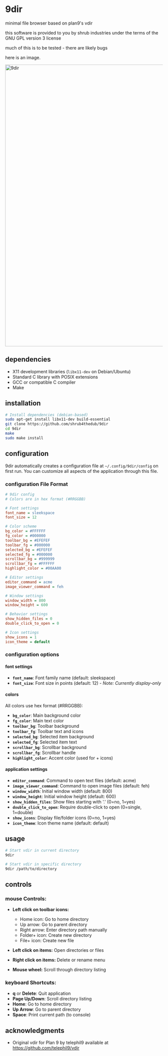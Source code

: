 # 9dir

minimal file browser based on plan9's vdir

this software is provided to you by shrub industries under the terms of the GNU GPL version 3 license

much of this is to be tested - there are likely bugs

here is an image.

<img width="1600" height="900" alt="9dir" src="https://github.com/user-attachments/assets/097feb2d-4326-40ff-bae4-e11ca10673a8" />

## dependencies

- X11 development libraries (`libx11-dev` on Debian/Ubuntu)
- Standard C library with POSIX extensions
- GCC or compatible C compiler
- Make

## installation

```bash
# Install dependencies (debian-based)
sudo apt-get install libx11-dev build-essential
git clone https://github.com/shrub4thedub/9dir
cd 9dir
make
sudo make install
```

## configuration

9dir automatically creates a configuration file at `~/.config/9dir/config` on first run. You can customize all aspects of the application through this file.

### configuration File Format

```ini
# 9dir config
# Colors are in hex format (#RRGGBB)

# Font settings
font_name = sleekspace
font_size = 12

# Color scheme
bg_color = #FFFFFF
fg_color = #000000
toolbar_bg = #EFEFEF
toolbar_fg = #000000
selected_bg = #EFEFEF
selected_fg = #000000
scrollbar_bg = #999999
scrollbar_fg = #FFFFFF
highlight_color = #00AA00

# Editor settings
editor_command = acme
image_viewer_command = feh

# Window settings
window_width = 800
window_height = 600

# Behavior settings
show_hidden_files = 0
double_click_to_open = 0

# Icon settings
show_icons = 1
icon_theme = default
```

### configuration options

#### font settings
- **`font_name`**: Font family name (default: sleekspace)
- **`font_size`**: Font size in points (default: 12) - *Note: Currently display-only*

#### colors
All colors use hex format (#RRGGBB):
- **`bg_color`**: Main background color
- **`fg_color`**: Main text color
- **`toolbar_bg`**: Toolbar background
- **`toolbar_fg`**: Toolbar text and icons
- **`selected_bg`**: Selected item background
- **`selected_fg`**: Selected item text
- **`scrollbar_bg`**: Scrollbar background
- **`scrollbar_fg`**: Scrollbar handle
- **`highlight_color`**: Accent color (used for + icons)

#### application settings
- **`editor_command`**: Command to open text files (default: acme)
- **`image_viewer_command`**: Command to open image files (default: feh)
- **`window_width`**: Initial window width (default: 800)
- **`window_height`**: Initial window height (default: 600)
- **`show_hidden_files`**: Show files starting with '.' (0=no, 1=yes)
- **`double_click_to_open`**: Require double-click to open (0=single, 1=double)
- **`show_icons`**: Display file/folder icons (0=no, 1=yes)
- **`icon_theme`**: Icon theme name (default: default)

## usage

```bash
# Start vdir in current directory
9dir

# Start vdir in specific directory
9dir /path/to/directory
```

## controls

### mouse Controls:
- **Left click on toolbar icons:**
  - Home icon: Go to home directory
  - Up arrow: Go to parent directory  
  - Right arrow: Enter directory path manually
  - Folder+ icon: Create new directory
  - File+ icon: Create new file

- **Left click on items:** Open directories or files
- **Right click on items:** Delete or rename menu
- **Mouse wheel:** Scroll through directory listing

### keyboard Shortcuts:
- **q** or **Delete**: Quit application
- **Page Up/Down**: Scroll directory listing
- **Home**: Go to home directory
- **Up Arrow**: Go to parent directory
- **Space**: Print current path (to console)

## acknowledgments

- Original vdir for Plan 9 by telephil9 available at https://github.com/telephil9/vdir
